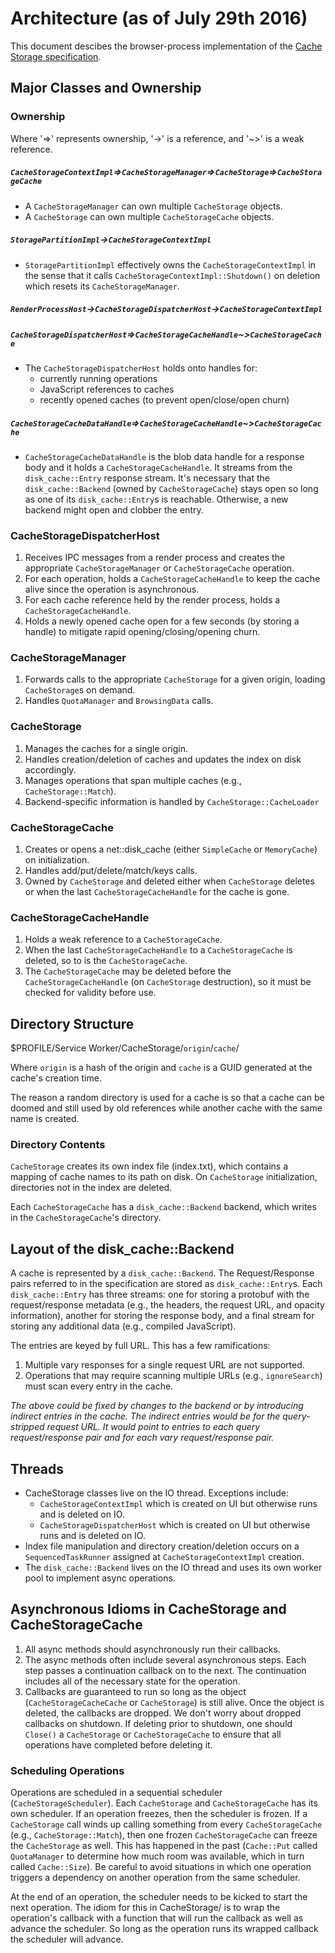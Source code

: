 # Architecture (as of July 29th 2016)
This document descibes the browser-process implementation of the [Cache
Storage specification](
https://slightlyoff.github.io/ServiceWorker/spec/service_worker/index.html).

## Major Classes and Ownership
### Ownership
Where '=>' represents ownership, '->' is a reference, and '~>' is a weak
reference.

##### `CacheStorageContextImpl`=>`CacheStorageManager`=>`CacheStorage`=>`CacheStorageCache`
* A `CacheStorageManager` can own multiple `CacheStorage` objects.
* A `CacheStorage` can own multiple `CacheStorageCache` objects.

##### `StoragePartitionImpl`->`CacheStorageContextImpl`
* `StoragePartitionImpl` effectively owns the `CacheStorageContextImpl` in the
  sense that it calls `CacheStorageContextImpl::Shutdown()` on deletion which
  resets its `CacheStorageManager`.

##### `RenderProcessHost`->`CacheStorageDispatcherHost`->`CacheStorageContextImpl`

##### `CacheStorageDispatcherHost`=>`CacheStorageCacheHandle`~>`CacheStorageCache`
* The `CacheStorageDispatcherHost` holds onto handles for:
  * currently running operations
  * JavaScript references to caches
  * recently opened caches (to prevent open/close/open churn)

##### `CacheStorageCacheDataHandle`=>`CacheStorageCacheHandle`~>`CacheStorageCache`
* `CacheStorageCacheDataHandle` is the blob data handle for a response body
  and it holds a `CacheStorageCacheHandle`.  It streams from the
  `disk_cache::Entry` response stream. It's necessary that the
  `disk_cache::Backend` (owned by `CacheStorageCache`) stays open so long as
  one of its `disk_cache::Entry`s is reachable. Otherwise, a new backend might
  open and clobber the entry.

### CacheStorageDispatcherHost
1. Receives IPC messages from a render process and creates the appropriate
   `CacheStorageManager` or `CacheStorageCache` operation.
2. For each operation, holds a `CacheStorageCacheHandle` to keep the cache
   alive since the operation is asynchronous.
3. For each cache reference held by the render process, holds a
   `CacheStorageCacheHandle`.
4. Holds a newly opened cache open for a few seconds (by storing a handle) to
   mitigate rapid opening/closing/opening churn.

### CacheStorageManager
1. Forwards calls to the appropriate `CacheStorage` for a given origin,
   loading `CacheStorage`s on demand.
2. Handles `QuotaManager` and `BrowsingData` calls.

### CacheStorage
1. Manages the caches for a single origin.
2. Handles creation/deletion of caches and updates the index on disk
   accordingly.
3. Manages operations that span multiple caches (e.g., `CacheStorage::Match`).
4. Backend-specific information is handled by `CacheStorage::CacheLoader`

### CacheStorageCache
1. Creates or opens a net::disk_cache (either `SimpleCache` or `MemoryCache`)
   on initialization.
2. Handles add/put/delete/match/keys calls.
3. Owned by `CacheStorage` and deleted either when `CacheStorage` deletes or
   when the last `CacheStorageCacheHandle` for the cache is gone.

### CacheStorageCacheHandle
1. Holds a weak reference to a `CacheStorageCache`.
2. When the last `CacheStorageCacheHandle` to a `CacheStorageCache` is
   deleted, so to is the `CacheStorageCache`.
3. The `CacheStorageCache` may be deleted before the `CacheStorageCacheHandle`
   (on `CacheStorage` destruction), so it must be checked for validity before
   use.

## Directory Structure
$PROFILE/Service Worker/CacheStorage/`origin`/`cache`/

Where `origin` is a hash of the origin and `cache` is a GUID generated at the
cache's creation time.

The reason a random directory is used for a cache is so that a cache can be
doomed and still used by old references while another cache with the same name
is created.

### Directory Contents
`CacheStorage` creates its own index file (index.txt), which contains a
mapping of cache names to its path on disk. On `CacheStorage` initialization,
directories not in the index are deleted.

Each `CacheStorageCache` has a `disk_cache::Backend` backend, which writes in
the `CacheStorageCache`'s directory.

## Layout of the disk_cache::Backend
A cache is represented by a `disk_cache::Backend`. The Request/Response pairs
referred to in the specification are stored as `disk_cache::Entry`s.  Each
`disk_cache::Entry` has three streams: one for storing a protobuf with the
request/response metadata (e.g., the headers, the request URL, and opacity
information), another for storing the response body, and a final stream for
storing any additional data (e.g., compiled JavaScript).

The entries are keyed by full URL. This has a few ramifications:
 1. Multiple vary responses for a single request URL are not supported.
 2. Operations that may require scanning multiple URLs (e.g., `ignoreSearch`)
    must scan every entry in the cache.

*The above could be fixed by changes to the backend or by introducing indirect
entries in the cache. The indirect entries would be for the query-stripped
request URL. It would point to entries to each query request/response pair and
for each vary request/response pair.*

## Threads
* CacheStorage classes live on the IO thread. Exceptions include:
  * `CacheStorageContextImpl` which is created on UI but otherwise runs and is
   deleted on IO.
  * `CacheStorageDispatcherHost` which is created on UI but otherwise runs and
    is deleted on IO.
* Index file manipulation and directory creation/deletion occurs on a
  `SequencedTaskRunner` assigned at `CacheStorageContextImpl` creation.
* The `disk_cache::Backend` lives on the IO thread and uses its own worker
  pool to implement async operations.

## Asynchronous Idioms in CacheStorage and CacheStorageCache
1. All async methods should asynchronously run their callbacks.
2. The async methods often include several asynchronous steps. Each step
   passes a continuation callback on to the next. The continuation includes
   all of the necessary state for the operation.
3. Callbacks are guaranteed to run so long as the object
   (`CacheStorageCacheCache` or `CacheStorage`) is still alive. Once the
   object is deleted, the callbacks are dropped. We don't worry about dropped
   callbacks on shutdown. If deleting prior to shutdown, one should `Close()`
   a `CacheStorage` or `CacheStorageCache` to ensure that all operations have
   completed before deleting it.

### Scheduling Operations
Operations are scheduled in a sequential scheduler (`CacheStorageScheduler`).
Each `CacheStorage` and `CacheStorageCache` has its own scheduler. If an
operation freezes, then the scheduler is frozen. If a `CacheStorage` call winds
up calling something from every `CacheStorageCache` (e.g.,
`CacheStorage::Match`), then one frozen `CacheStorageCache` can freeze the
`CacheStorage` as well. This has happened in the past (`Cache::Put` called
`QuotaManager` to determine how much room was available, which in turn called
`Cache::Size`). Be careful to avoid situations in which one operation triggers
a dependency on another operation from the same scheduler.

At the end of an operation, the scheduler needs to be kicked to start the next
operation. The idiom for this in CacheStorage/ is to wrap the operation's
callback with a function that will run the callback as well as advance the
scheduler. So long as the operation runs its wrapped callback the scheduler
will advance.
